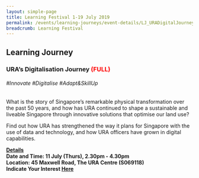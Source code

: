 ```yaml
---
layout: simple-page
title: Learning Festival 1-19 July 2019
permalink: /events/learning-journeys/event-details/LJ_URADigitalJourney
breadcrumb: Learning Festival
---
```


## Learning Journey 
### URA’s Digitalisation Journey <font color="red"> (FULL) </font>

###### _#Innovate #Digitalise #Adapt&SkillUp_

What is the story of Singapore’s remarkable physical transformation over the past 50 years, and how has URA continued to shape a sustainable and liveable Singapore through innovative solutions that optimise our land use?

Find out how URA has strengthened the way it plans for Singapore with the use of data and technology, and how URA officers have grown in digital capabilities.

<b><u>Details</u><br>
**Date and Time: 11 July (Thurs), 2.30pm - 4.30pm** <br>
**Location: 45 Maxwell Road, The URA Centre (S069118)** <br>
**Indicate Your Interest [Here](https://www.eventbrite.sg/e/uras-digitalisation-journey-tickets-61992700837)** 

